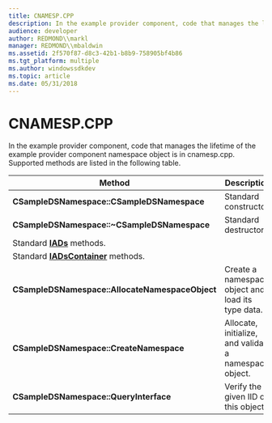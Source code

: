 ```yaml
---
title: CNAMESP.CPP
description: In the example provider component, code that manages the lifetime of the example provider component namespace object is in cnamesp.cpp. Supported methods are listed in the following table.
audience: developer
author: REDMOND\\markl
manager: REDMOND\\mbaldwin
ms.assetid: 2f570f87-d8c3-42b1-b8b9-758905bf4b86
ms.tgt_platform: multiple
ms.author: windowssdkdev
ms.topic: article
ms.date: 05/31/2018
---
```


# CNAMESP.CPP

In the example provider component, code that manages the lifetime of the example provider component namespace object is in cnamesp.cpp. Supported methods are listed in the following table.



| Method                                                   | Description                                            |
|----------------------------------------------------------|--------------------------------------------------------|
| **CSampleDSNamespace::CSampleDSNamespace**               | Standard constructor.                                  |
| **CSampleDSNamespace::~CSampleDSNamespace**              | Standard destructor.                                   |
| Standard [**IADs**](/windows/desktop/api/Iads/nn-iads-iads) methods.                   |                                                        |
| Standard [**IADsContainer**](/windows/desktop/api/Iads/nn-iads-iadscontainer) methods. |                                                        |
| **CSampleDSNamespace::AllocateNamespaceObject**          | Create a namespace object and load its type data.      |
| **CSampleDSNamespace::CreateNamespace**                  | Allocate, initialize, and validate a namespace object. |
| **CSampleDSNamespace::QueryInterface**                   | Verify the given IID on this object.                   |



 

 

 




